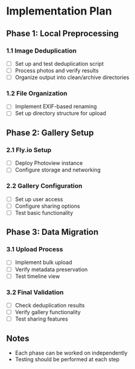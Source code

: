 # Implementation Plan

## Phase 1: Local Preprocessing

### 1.1 Image Deduplication

- [ ] Set up and test deduplication script
- [ ] Process photos and verify results
- [ ] Organize output into clean/archive directories

### 1.2 File Organization

- [ ] Implement EXIF-based renaming
- [ ] Set up directory structure for upload

## Phase 2: Gallery Setup

### 2.1 Fly.io Setup

- [ ] Deploy Photoview instance
- [ ] Configure storage and networking

### 2.2 Gallery Configuration

- [ ] Set up user access
- [ ] Configure sharing options
- [ ] Test basic functionality

## Phase 3: Data Migration

### 3.1 Upload Process

- [ ] Implement bulk upload
- [ ] Verify metadata preservation
- [ ] Test timeline view

### 3.2 Final Validation

- [ ] Check deduplication results
- [ ] Verify gallery functionality
- [ ] Test sharing features

## Notes

- Each phase can be worked on independently
- Testing should be performed at each step
